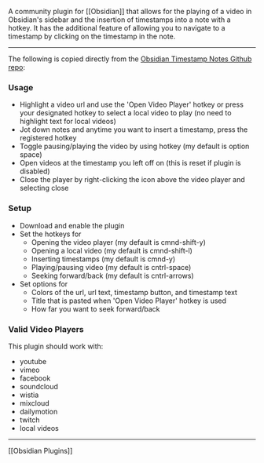 A  community plugin for [[Obsidian]] that allows for the playing of a video in Obsidian's sidebar and the insertion of timestamps into a note with a hotkey. It has the additional feature of allowing you to navigate to a timestamp by clicking on the timestamp in the note. 

---

The following is copied directly from the [Obsidian Timestamp Notes Github repo](https://github.com/juliang22/ObsidianTimestampNotes):
### Usage
- Highlight a video url and use the 'Open Video Player' hotkey or press your designated hotkey to select a local video to play (no need to highlight text for local videos)
- Jot down notes and anytime you want to insert a timestamp, press the registered hotkey
- Toggle pausing/playing the video by using hotkey (my default is option space)
- Open videos at the timestamp you left off on (this is reset if plugin is disabled)
- Close the player by right-clicking the icon above the video player and selecting close

### Setup
- Download and enable the plugin
- Set the hotkeys for
    - Opening the video player (my default is cmnd-shift-y)
    - Opening a local video (my default is cmnd-shift-l)
    - Inserting timestamps (my default is cmnd-y)
    - Playing/pausing video (my default is cntrl-space)
    - Seeking forward/back (my default is cntrl-arrows)
- Set options for
    - Colors of the url, url text, timestamp button, and timestamp text
    - Title that is pasted when 'Open Video Player' hotkey is used
    - How far you want to seek forward/back
### Valid Video Players
This plugin should work with:

- youtube
- vimeo
- facebook
- soundcloud
- wistia
- mixcloud
- dailymotion
- twitch
- local videos

---

[[Obsidian Plugins]]